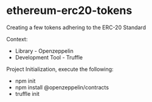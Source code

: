 # ethereum-erc20-tokens
Creating a few tokens adhering to the ERC-20 Standard

Context:
 - Library - Openzeppelin
 - Development Tool - Truffle

Project Initialization, execute the following:
- npm init
- npm install @openzeppelin/contracts
- truffle init
